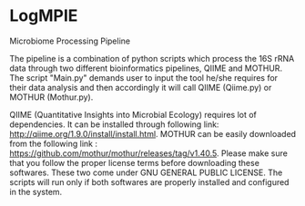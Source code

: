 # LogMPIE
Microbiome Processing Pipeline

The pipeline is a combination of python scripts which process the 16S rRNA data through two different bioinformatics pipelines, QIIME and MOTHUR. The script "Main.py" demands user to input the tool he/she requires for their data analysis and then accordingly it will call QIIME (Qiime.py) or MOTHUR (Mothur.py).

QIIME (Quantitative Insights into Microbial Ecology) requires lot of dependencies. It can be installed through following link: http://qiime.org/1.9.0/install/install.html. 
MOTHUR can be easily downloaded from the following link : https://github.com/mothur/mothur/releases/tag/v1.40.5. 
Please make sure that you follow the proper license terms before downloading these softwares. These two come under GNU GENERAL PUBLIC LICENSE.
The scripts will run only if both softwares are properly installed and configured in the system. 
